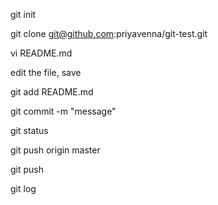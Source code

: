 git init

git clone git@github.com:priyavenna/git-test.git

vi README.md

edit the file, save

git add README.md

git commit -m "message"

git status

git push origin master

git push

git log


